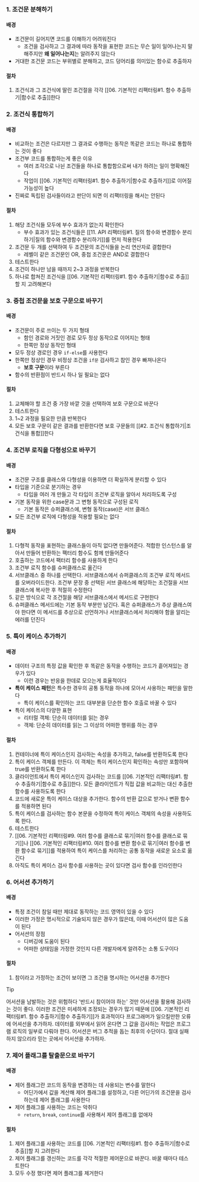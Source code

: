 ### 1. 조건문 분해하기
#### 배경
- 조건문이 길어지면 코드를 이해하기 어려워진다
	- 조건을 검사하고 그 결과에 따라 동작을 표현한 코드는 무슨 일이 일어나는지 말해주지만 **왜 일어나는지**는 알려주지 않는다
- 거대한 조건문 코드는 부위별로 분해하고, 코드 덩어리를 의미있는 함수로 추출하자

#### 절차
1. 조건식과 그 조건식에 딸린 조건절을 각각 [[06. 기본적인 리팩터링#1. 함수 추출하기|함수로 추출]]한다

### 2. 조건식 통합하기
#### 배경
- 비교하는 조건은 다르지만 그 결과로 수행하는 동작은 똑같은 코드는 하나로 통합하는 것이 좋다
- 조건부 코드를 통합하는게 좋은 이유
	- 여러 조각으로 나뉜 조건들을 하나로 통합함으로써 내가 하려는 일이 명확해진다
	- 작업이 [[06. 기본적인 리팩터링#1. 함수 추출하기|함수로 추출하기]]로 이어질 가능성이 높다
- 진짜로 독립된 검사들이라고 판단이 되면 이 리팩터링을 해서는 안된다

#### 절차
1. 해당 조건식들 모두에 부수 효과가 없는지 확인한다
   - 부수 효과가 있는 조건식들은 [[11. API 리팩터링#1. 질의 함수와 변경함수 분리하기|질의 함수와 변경함수 분리하기]]를 먼저 적용한다
2. 조건문 두 개를 선택하여 두 조건문의 조건식들을 논리 연산자로 결합한다
   - 레벨이 같은 조건문인 OR, 중첩 조건문은 AND로 결합한다
3. 테스트한다
4. 조건이 하나만 남을 때까지 2~3 과정을 반복한다
5. 하나로 합쳐진 조건식을 [[06. 기본적인 리팩터링#1. 함수 추출하기|함수로 추출]]할 지 고려해본다

### 3. 중첩 조건문을 보호 구문으로 바꾸기
#### 배경
- 조건문이 주로 쓰이는 두 가지 형태
	- 함인 경로와 거짓인 경로 모두 정상 동작으로 이어지는 형태
	- 한쪽만 정상 동작인 형태
- 모두 정상 경로인 경우 `if-else`를 사용한다
- 한쪽만 정상인 경우 비정상 조건을 `if문` 검사하고 참인 경우 빠져나온다
	- **보호 구문**이라 부른다
- 함수의 반환점이 반드시 하나 일 필요는 없다
#### 절차
1. 교체해야 할 조건 중 가장 바깥 것을 선택하여 보호 구문으로 바꾼다
2. 테스트한다
3. 1~2 과정을 필요한 만큼 반복한다
4. 모든 보호 구문이 같은 결과를 반환한다면 보호 구문들의 [[#2. 조건식 통합하기|조건식을 통합]]한다

### 4. 조건부 로직을 다형성으로 바꾸기
#### 배경
- 조건문 구조를 클래스와 다형성을 이용하면 더 확실하게 분리할 수 있다
- 타입을 기준으로 분기하는 경우
	- 타입을 여러 개 만들고 각 타입이 조건부 로직을 알아서 처리하도록 구성
- 기본 동작을 위한 case문과 그 변형 동작으로 구성된 로직
	- 기본 동작은 슈퍼클래스에, 변형 동작(case)은 서브 클래스
- 모든 조건부 로직에 다형성을 적용할 필요는 없다

#### 절차
1. 다형적 동작을 표현하는 클래스들이 아직 없다면 만들어준다. 적합한 인스턴스를 알아서 만들어 반환하는 팩터리 함수도 함께 만들어준다
2. 호출하는 코드에서 팩터리 함수를 사용하게 한다
3. 조건부 로직 함수를 슈퍼클래스로 옮긴다
4. 서브클래스 중 하나를 선택한다. 서브클래스에서 슈퍼클래스의 조건부 로직 메서드를 오버라이드한다. 조건부 문장 중 선택된 서브 클래스에 해당하는 조건절을 서브클래스에 복사한 후 적절히 수정한다
5. 같은 방식으로 각 조건절을 해당 서브클래스에서 메서드로 구현한다
6. 슈퍼클래스 메서드에는 기본 동작 부분만 남긴다. 혹은 슈퍼클래스가 추상 클래스여야 한다면 이 메서드를 추상으로 선언하거나 서브클래스에서 처리해야 함을 알리는 에러를 던진다

### 5. 특이 케이스 추가하기
#### 배경
- 데이터 구조의 특정 값을 확인한 후 똑같은 동작을 수행하는 코드가 흩어져있는 경우가 있다
	- 이런 경우는 반응을 한데로 모으는게 효율적이다
- **특이 케이스 패턴**은 특수한 경우의 공통 동작을 하나에 모아서 사용하는 패턴을 말한다
	- 특이 케이스를 확인하는 코드 대부분을 단순한 함수 호출로 바꿀 수 있다
- 특이 케이스의 다양한 표현
	- 리터럴 객체: 단순히 데이터를 읽는 경우
	- 객체: 단순히 데이터를 읽는 그 이상의 어떠한 행위를 하는 경우
#### 절차
1. 컨테이너에 특이 케이스인지 검사하는 속성을 추가하고, false를 반환하도록 한다
2. 특이 케이스 객체를 만든다. 이 객체는 특이 케이스인지 확인하는 속성만 포함하며 true를 반환하도록 한다
3. 클라이언트에서 특이 케이스인지 검사하는 코드를 [[06. 기본적인 리팩터링#1. 함수 추출하기|함수로 추출]]한다. 모든 클라이언트가 직접 값을 비교하는 대신 추출한 함수를 사용하도록 한다
4. 코드에 새로운 특이 케이스 대상을 추가한다. 함수의 반환 값으로 받거나 변환 함수를 적용하면 된다
5. 특이 케이스를 검사하는 함수 본문을 수정하여 특이 케이스 객체의 속성을 사용하도록 한다.
6. 테스트한다
7. [[06. 기본적인 리팩터링#9. 여러 함수를 클래스로 묶기|여러 함수를 클래스로 묶기]]나 [[06. 기본적인 리팩터링#10. 여러 함수를 변환 함수로 묶기|여러 함수를 변환 함수로 묶기]]를 적용하여 특이 케이스를 처리하는 공통 동작을 새로운 요소로 옮긴다
8. 아직도 특이 케이스 검사 함수를 사용하는 곳이 있다면 검사 함수를 인라인한다

### 6. 어서션 추가하기
#### 배경
- 특정 조건이 참일 때만 제대로 동작하는 코드 영역이 있을 수 있다
- 이러한 가정은 명시적으로 기술되지 않은 경우가 많은데, 이때 어서션이 많은 도움이 된다
- 어서션의 장점
	- 디버깅에 도움이 된다
	- 어떠한 상태임을 가정한 것인지 다른 개발자에게 알려주는 소통 도구이다
#### 절차
1. 참이라고 가정하는 조건이 보이면 그 조건을 명시하는 어서션을 추가한다

> [!tip]
> 어서션을 남발하는 것은 위험하다
> '반드시 참이어야 하는' 것만 어서션을 활용해 검사하는 것이 좋다. 이러한 조건은 미세하게 조정되는 경우가 많기 때문에 [[06. 기본적인 리팩터링#1. 함수 추출하기|함수 추출하기]]가 효과적이다
> 프로그래머가 일으킬만한 오류에 어셔선을 추가하자. 데이터를 외부에서 읽어 온다면 그 값을 검사하는 작업은 프로그램 로직의 일부로 다뤄야 한다. 어서션은 버그 추적을 돕는 최후의 수단이다. 절대 실패하지 않으리라 믿는 곳에서 어서션을 추가하자.

### 7. 제어 플래그를 탈출문으로 바꾸기
#### 배경
- 제어 플래그란 코드의 동작을 변경하는 데 사용되는 변수를 말한다
	- 어딘가에서 값을 계산해 제어 플래그를 설정하고, 다른 어딘가의 조건문을 검사하는데 제어 플래그를 사용한다
- 제어 플래그를 사용하는 코드는 악취다
	- `return`, `break`, `continue`를 사용해서 제어 플래그를 없애자
#### 절차
1. 제어 플래그를 사용하는 코드를 [[06. 기본적인 리팩터링#1. 함수 추출하기|함수로 추출]]할 지 고려한다
2. 제어 플래그를 갱신하는 코드를 각각 적절한 제어문으로 바꾼다. 바꿀 때마다 테스트한다
3. 모두 수정 했다면 제어 플래그를 제거한다